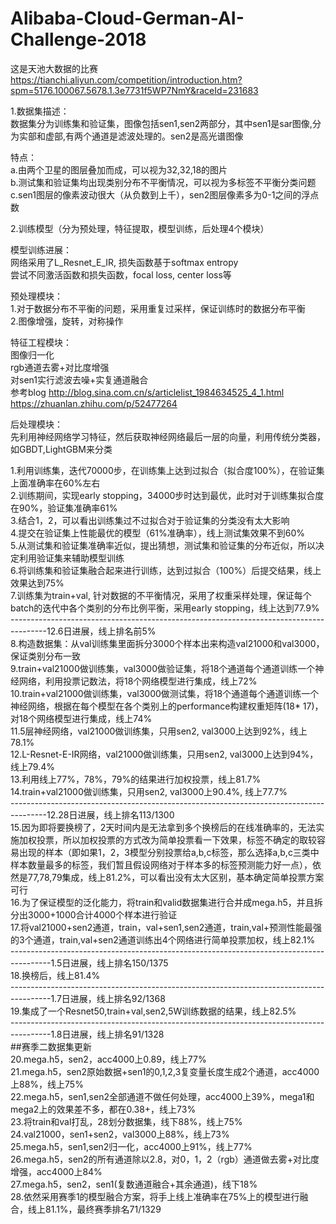 # Alibaba-Cloud-German-AI-Challenge-2018

这是天池大数据的比赛<br/>
https://tianchi.aliyun.com/competition/introduction.htm?spm=5176.100067.5678.1.3e7731f5WP7NmY&raceId=231683<br/>



1.数据集描述：<br/>
数据集分为训练集和验证集，图像包括sen1,sen2两部分，其中sen1是sar图像,分为实部和虚部,有两个通道是滤波处理的。sen2是高光谱图像<br/>

特点：<br/>
a.由两个卫星的图层叠加而成，可以视为32,32,18的图片<br/>
b.测试集和验证集均出现类别分布不平衡情况，可以视为多标签不平衡分类问题<br/>
c.sen1图层的像素波动很大（从负数到上千），sen2图层像素多为0-1之间的浮点数<br/>

2.训练模型（分为预处理，特征提取，模型训练，后处理4个模块）<br/>

模型训练进展：<br/>
网络采用了L_Resnet_E_IR, 损失函数基于softmax entropy<br/>
尝试不同激活函数和损失函数，focal loss, center loss等<br/>

预处理模块：<br/>
1.对于数据分布不平衡的问题，采用重复过采样，保证训练时的数据分布平衡<br/>
2.图像增强，旋转，对称操作

特征工程模块：<br/>
图像归一化<br/>
rgb通道去雾+对比度增强<br/>
对sen1实行滤波去噪+实复通道融合<br/>
参考blog http://blog.sina.com.cn/s/articlelist_1984634525_4_1.html<br/>
https://zhuanlan.zhihu.com/p/52477264<br/>

后处理模块：<br/>
先利用神经网络学习特征，然后获取神经网络最后一层的向量，利用传统分类器，如GBDT,LightGBM来分类<br/>

1.利用训练集，迭代70000步，在训练集上达到过拟合（拟合度100%），在验证集上面准确率在60%左右<br/>
2.训练期间，实现early stopping，34000步时达到最优，此时对于训练集拟合度在90%，验证集准确率61%<br/>
3.结合1，2，可以看出训练集过不过拟合对于验证集的分类没有太大影响<br/>
4.提交在验证集上性能最优的模型（61%准确率），线上测试集效果不到60%<br/>
5.从测试集和验证集准确率近似，提出猜想，测试集和验证集的分布近似，所以决定利用验证集来辅助模型训练<br/>
6.将训练集和验证集融合起来进行训练，达到过拟合（100%）后提交结果，线上效果达到75%<br/>
7.训练集为train+val, 针对数据的不平衡情况，采用了权重采样处理，保证每个batch的迭代中各个类别的分布比例平衡，采用early stopping，线上达到77.9%<br/>
---------------------------------------------------------------------------------------12.6日进展，线上排名前5%<br/>
8.构造数据集：从val训练集里面拆分3000个样本出来构造val21000和val3000，保证类别分布一致<br/>
9.train+val21000做训练集，val3000做验证集，将18个通道每个通道训练一个神经网络，利用投票记数法，将18个网络模型进行集成，线上72%<br/>
10.train+val21000做训练集，val3000做测试集，将18个通道每个通道训练一个神经网络，根据在每个模型在各个类别上的performance构建权重矩阵(18* 17)，对18个网络模型进行集成，线上74%<br/>
11.5层神经网络，val21000做训练集，只用sen2, val3000上达到92%，线上78.1%<br/>
12.L-Resnet-E-IR网络，val21000做训练集，只用sen2, val3000上达到94%，线上79.4%<br/>
13.利用线上77%，78%，79%的结果进行加权投票，线上81.7%<br/>
14.train+val21000做训练集，只用sen2, val3000上90.4%, 线上77.7%<br/>
---------------------------------------------------------------------------------------12.28日进展，线上排名113/1300<br/>
15.因为即将要换榜了，2天时间内是无法拿到多个换榜后的在线准确率的，无法实施加权投票，所以加权投票的方式改为简单投票看一下效果，标签不确定的取较容易出现的样本（即如果1，2，3模型分别投票给a,b,c标签，那么选择a,b,c三类中样本数量最多的标签，我们暂且假设网络对于样本多的标签预测能力好一点），依然是77,78,79集成，线上81.2%，可以看出没有太大区别，基本确定简单投票方案可行<br/>
16.为了保证模型的泛化能力，将train和valid数据集进行合并成mega.h5，并且拆分出3000+1000合计4000个样本进行验证<br/>
17.将val21000+sen2通道，train，val+sen1,sen2通道，train,val+预测性能最强的3个通道，train,val+sen2通道训练出4个网络进行简单投票加权，线上82.1%<br/>
----------------------------------------------------------------------------------------1.5日进展，线上排名150/1375<br/>
18.换榜后，线上81.4%<br/>
----------------------------------------------------------------------------------------1.7日进展，线上排名92/1368<br/>
19.集成了一个Resnet50,train+val,sen2,5W训练数据的结果，线上82.5%<br/>
----------------------------------------------------------------------------------------1.8日进展，线上排名91/1328<br/>
##赛季二数据集更新<br/>
20.mega.h5，sen2，acc4000上0.89，线上77%<br/>
21.mega.h5，sen2原始数据+sen1的0,1,2,3复变量长度生成2个通道，acc4000上88%，线上75%<br/>
22.mega.h5，sen1,sen2全部通道不做任何处理，acc4000上39%，mega1和mega2上的效果差不多，都在0.38+，线上73%<br/>
23.将train和val打乱，28划分数据集，线下88%，线上75%<br/>
24.val21000，sen1+sen2，val3000上88%，线上73%<br/>
25.mega.h5，sen1,sen2归一化，acc4000上91%，线上77%<br/>
26.mega.h5，sen2的所有通道除以2.8，对0，1，2（rgb）通道做去雾+对比度增强，acc4000上84%<br/>
27.mega.h5，sen2，sen1(复数通道融合+其余通道)，线下18%<br/>
28.依然采用赛季1的模型融合方案，将手上线上准确率在75%上的模型进行融合，线上81.1%，最终赛季排名71/1329
